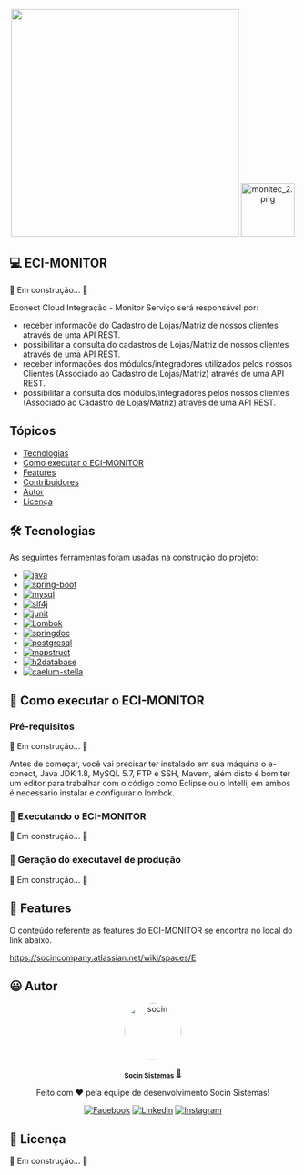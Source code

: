 <p align="center"> 
      <img src="https://avatars.githubusercontent.com/u/48964967?v=4 width="350px" height="400px"/>
      <img src="https://static.wixstatic.com/media/b62a2d_c2df19675c714549aaa69b335bf37e13~mv2.png/v1/fill/w_188,h_188,al_c,q_85,usm_0.66_1.00_0.01/monitec_2.webp" alt="monitec_2.png" style="width: 94px; height: 94px; object-fit: cover; object-position: 50% 50%;">  
     
                                                                                                                                                 
<p align="center"> 

## 💻 ECI-MONITOR
 
🚧 Em construção... 🚧    
                 
Econect Cloud Integração - Monitor
Serviço será responsável por:

 - receber informaçõe do Cadastro de Lojas/Matriz de nossos clientes através de uma API REST.
 - possibilitar a consulta do cadastros de Lojas/Matriz de nossos clientes através de uma API REST.
 - receber informações dos módulos/integradores utilizados pelos nossos Clientes (Associado ao Cadastro de Lojas/Matriz) através de uma API REST.
 - possibilitar a consulta dos módulos/integradores pelos nossos clientes (Associado ao Cadastro de Lojas/Matriz) através de uma API REST.
              
## Tópicos

- [Tecnologias](#-Tecnologias)
- [Como executar o ECI-MONITOR](#-Como-executar-o-ECI-MONITOR)
- [Features](#-Features)
- [Contribuidores](#-Contribuidores)
- [Autor](#-Autor)
- [Licença](#-Licença)

## 🛠 Tecnologias

As seguintes ferramentas foram usadas na construção do projeto:
                 
<ul> 
  <li><a href="https://www.java.com">
    <img src="https://img.shields.io/badge/Java%201.8-ED8B00?style=for-the-badge&logo=java&logoColor=white" alt="java">
  </a></li>
  <li><a href="https://spring.io/projects/spring-boot">
    <img src="https://img.shields.io/badge/Spring_Boot_2.5.4-%6DB33F.svg?&style=for-the-badge&logo=spring&logoColor=white" alt="spring-boot">
  </a></li>
  <li><a href="https://www.mysql.com">
    <img src="https://img.shields.io/badge/MySQL_v1.7-316192?style=for-the-badge&logo=mysql&logoColor=white" alt="mysql">
  </a></li>
  <li><a href="http://www.slf4j.org/">
    <img src="https://img.shields.io/badge/slf4j_1.7.32-%23DD0031.svg?style=for-the-badge&logo=supabase&logoColor=white" alt="slf4j">
  </a></li>                                                                                                                                                           
  <li><a href="https://junit.org/junit5/">
    <img src="https://img.shields.io/badge/Junit_5.7.2-25A162?style=for-the-badge&logo=junit5&logoColor=white" alt="junit">
  </a></li>                                                                                                                       
  <li><a href="https://projectlombok.org/">
    <img src="https://img.shields.io/badge/Lombok_1.18.20-F7B500.svg?&style=for-the-badge&logo=&logoColor=white" alt="Lombok">
  </a></li>
  <li><a href="https://springdoc.org/">
    <img src="https://img.shields.io/badge/spring_doc_1.5.10-%6DB33F.svg?&style=for-the-badge&logo=spring&logoColor=white" alt="springdoc">
  </a></li>
   <li> <a href="https://gradle.org/">
    <img src="https://img.shields.io/badge/gradle_7.2-02303A?style=for-the-badge&logo=gradle&logoColor=white" alt="postgresql">
  </a> </li>
  <li> <a href="https://mapstruct.org/">
    <img src="https://img.shields.io/badge/mapstruct_1.4.2-EF3939?style=for-the-badge&logo=cirrusci&logoColor=white" alt="mapstruct">
  </a> </li>                                                                                                                             
   <li><a href="https://www.h2database.com/html/main.html">
    <img src="https://img.shields.io/badge/h2database_1.3.148-43B02A?&style=for-the-badge&logo=white" alt="h2database">
  </a></li>
  <li><a href="http://stella.caelum.com.br/">
    <img src="https://img.shields.io/badge/caelum_stellat_2.1.5-3A33D1?style=for-the-badge&logo=eslint&logoColor=white" alt="caelum-stella">
  </a></li>                                                                                                                      
</ul>                            
                                                                                                                                       

## 🚀 Como executar o ECI-MONITOR
                                                                                                                 
### Pré-requisitos

🚧 Em construção... 🚧
                                                                                                                       
Antes de começar, você vai precisar ter instalado em sua máquina o e-conect, Java JDK 1.8, MySQL 5.7, FTP e SSH, Mavem,
além disto é bom ter um editor para trabalhar com o código como Eclipse ou o Intellij em ambos é necessário instalar e configurar o lombok.


### 🎲 Executando o ECI-MONITOR
                                                                                                                      
🚧 Em construção... 🚧
                                                                                               
### 🎁 Geração do executavel de produção
                                                                                                                 
🚧 Em construção... 🚧
                                                                                                        
## 💫 Features

O conteúdo referente as features do ECI-MONITOR se encontra no local  do link abaixo.

https://socincompany.atlassian.net/wiki/spaces/E

## 😃 Autor

<p align="center"> 
   <a href="https://www.socin.com.br/">
      <img style="border-radius: 50%;" src="https://avatars.githubusercontent.com/u/48964967?v=4" width="100px;" alt="socin"/>
   </a>
</p>
<p align="center"> 
      <sub><b>Socin Sistemas</b></sub></a> <a href="https://www.socin.com.br/" title="Socin">🚀</a>
<p align="center"> 
 Feito com ❤️  pela equipe de desenvolvimento Socin Sistemas!
</p>
<p align="center"> 
 <a href="https://www.facebook.com/socinsistemas"><img src="https://img.shields.io/badge/Facebook-1877F2?style=for-the-badge&logo=facebook&logoColor=white" alt="Facebook"></a>
<a href="https://www.linkedin.com/company/socinsistemas/"><img src="https://img.shields.io/badge/LinkedIn-0077B5?style=for-the-badge&logo=linkedin&logoColor=white" alt="Linkedin"></a>
<a href="https://www.instagram.com/socinsistemas/?hl=pt-br"><img src="https://img.shields.io/badge/Instagram-E4405F?style=for-the-badge&logo=instagram&logoColor=white" alt="Instagram"></a> 
</p>

## 📝 Licença

🚧 Em construção... 🚧

